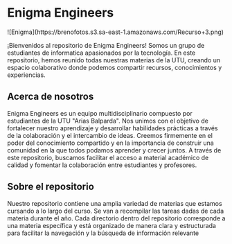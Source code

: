 <h1>Enigma Engineers</h1>
![Enigma](https://brenofotos.s3.sa-east-1.amazonaws.com/Recurso+3.png)
<p>¡Bienvenidos al repositorio de Enigma Engineers! Somos un grupo de estudiantes de informatica apasionados por la tecnología. En este repositorio, hemos reunido todas nuestras materias de la UTU, creando un espacio colaborativo donde podemos compartir recursos, conocimientos y experiencias. </p>

<h2>Acerca de nosotros </h2>
<p>Enigma Engineers es un equipo multidisciplinario compuesto por estudiantes de la UTU "Arias Balparda". Nos unimos con el objetivo de fortalecer nuestro aprendizaje y desarrollar habilidades prácticas a través de la colaboración y el intercambio de ideas.
Creemos firmemente en el poder del conocimiento compartido y en la importancia de construir una comunidad en la que todos podamos aprender y crecer juntos. A través de este repositorio, buscamos facilitar el acceso a material académico de calidad y fomentar la colaboración entre estudiantes y profesores.
</p>

 <h2>Sobre el repositorio </h2>
 <p>Nuestro repositorio contiene una amplia variedad de materias que estamos cursando a lo largo del curso. Se van a recompilar las tareas dadas de cada materia durante el año.
  Cada directorio dentro del repositorio corresponde a una materia específica y está organizado de manera clara y estructurada para facilitar la navegación y la búsqueda de información relevante </p>
